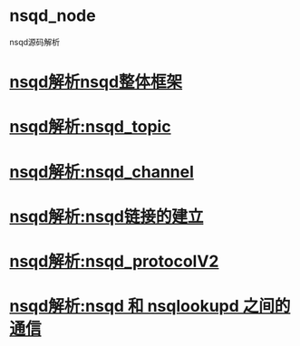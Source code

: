 # nsqd_node
nsqd源码解析

[nsqd解析nsqd整体框架](https://github.com/GroundZeroStudio/nsqd_node/blob/main/nsqd%E8%A7%A3%E6%9E%90nsqd%E6%95%B4%E4%BD%93%E6%A1%86%E6%9E%B6.md)
==========
[nsqd解析:nsqd_topic](https://github.com/GroundZeroStudio/nsqd_node/blob/main/nsqd%E8%A7%A3%E6%9E%90nsqd_topic.md)
==========
[nsqd解析:nsqd_channel](https://github.com/GroundZeroStudio/nsqd_node/blob/main/nsqd%E8%A7%A3%E6%9E%90nsqd_channel.md)
==========
[nsqd解析:nsqd链接的建立](https://github.com/GroundZeroStudio/nsqd_node/blob/main/nsqd%E8%A7%A3%E6%9E%90nsqd_channel.md)
==========
[nsqd解析:nsqd_protocolV2](https://github.com/GroundZeroStudio/nsqd_node/blob/main/nsqd%E8%A7%A3%E6%9E%90nsqd_protocolV2.md)
==========
[nsqd解析:nsqd 和 nsqlookupd 之间的通信](https://github.com/GroundZeroStudio/nsqd_node/blob/main/nsqd%E8%A7%A3%E6%9E%90nsqd%20%E5%92%8C%20nsqlookupd%20%E4%B9%8B%E9%97%B4%E7%9A%84%E9%80%9A%E4%BF%A1.md)
==========